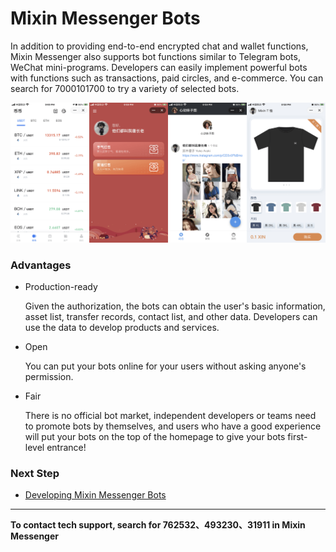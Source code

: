# Mixin Messenger Bots

In addition to providing end-to-end encrypted chat and wallet functions, Mixin Messenger also supports bot functions similar to Telegram bots, WeChat mini-programs. Developers can easily implement powerful bots with functions such as transactions, paid circles, and e-commerce. You can search for 7000101700 to try a variety of selected bots.

![TODO: English Version IMG, Mixin Messenger Bots](./bot-overview-samples.png)

### Advantages

- Production-ready

  Given the authorization, the bots can obtain the user's basic information, asset list, transfer records, contact list, and other data. Developers can use the data to develop products and services.

- Open

  You can put your bots online for your users without asking anyone's permission.

- Fair

  There is no official bot market, independent developers or teams need to promote bots by themselves, and users who have a good experience will put your bots on the top of the homepage to give your bots first-level entrance!

### Next Step

- [Developing Mixin Messenger Bots](./get-started/create)

---
**To contact tech support, search for 762532、493230、31911 in Mixin Messenger**

